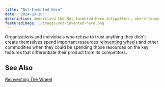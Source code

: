 ```yaml
---
title: "Not Invented Here"
date: "2024-08-20"
description: Understand the Not Invented Here antipattern, where teams reject external solutions in favor of creating their own. Learn how this mindset can waste resources and hinder innovation.
featuredImage: ./images/not-invented-here.png
---
```


Organizations and individuals who refuse to trust anything they didn't create themselves spend important resources [reinventing wheels](/antipatterns/reinventing-the-wheel) and other commodities when they could be spending those resources on the key features that differentiate their product from its competitors.

## See Also

[Reinventing The Wheel](/antipatterns/reinventing-the-wheel)

